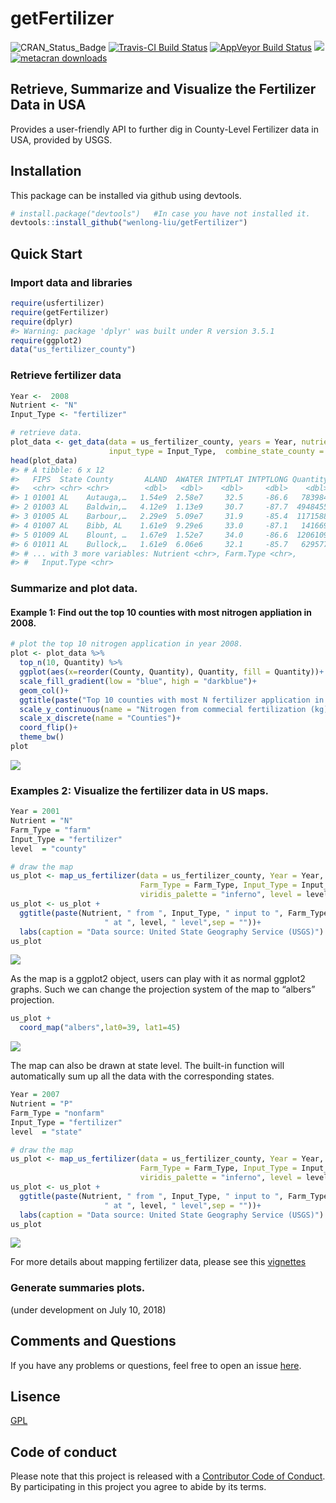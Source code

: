 
<!-- README.md is generated from README.Rmd. Please edit that file -->

# getFertilizer

![CRAN\_Status\_Badge](https://www.r-pkg.org/badges/version/getFertilizer)
[![Travis-CI Build
Status](https://travis-ci.org/wenlong-liu/getFertilizer.svg?branch=master)](https://travis-ci.org/wenlong-liu/getFertilizer)
[![AppVeyor Build
Status](https://ci.appveyor.com/api/projects/status/github/wenlong-liu/getFertilizer?branch=master&svg=true)](https://ci.appveyor.com/project/wenlong-liu/getFertilizer)
[![](https://cranlogs.r-pkg.org/badges/getFertilizer)](https://cran.r-project.org/package=getFertilizer)
[![metacran
downloads](http://cranlogs.r-pkg.org/badges/grand-total/getFertilizer?color=ff69b4)](https://cran.r-project.org/package=getFertilizer)

## Retrieve, Summarize and Visualize the Fertilizer Data in USA

Provides a user-friendly API to further dig in County-Level Fertilizer
data in USA, provided by USGS.

## Installation

This package can be installed via github using devtools.

``` r
# install.package("devtools")   #In case you have not installed it.
devtools::install_github("wenlong-liu/getFertilizer")
```

## Quick Start

### Import data and libraries

``` r
require(usfertilizer)
require(getFertilizer)
require(dplyr)
#> Warning: package 'dplyr' was built under R version 3.5.1
require(ggplot2)
data("us_fertilizer_county")
```

### Retrieve fertilizer data

``` r
Year <-  2008
Nutrient <- "N"
Input_Type <- "fertilizer"

# retrieve data.
plot_data <- get_data(data = us_fertilizer_county, years = Year, nutrient = Nutrient, 
                      input_type = Input_Type,  combine_state_county = TRUE)
head(plot_data)
#> # A tibble: 6 x 12
#>   FIPS  State County       ALAND  AWATER INTPTLAT INTPTLONG Quantity Year 
#>   <chr> <chr> <chr>        <dbl>   <dbl>    <dbl>     <dbl>    <dbl> <chr>
#> 1 01001 AL    Autauga,…   1.54e9  2.58e7     32.5     -86.6   783984 2008 
#> 2 01003 AL    Baldwin,…   4.12e9  1.13e9     30.7     -87.7  4948455 2008 
#> 3 01005 AL    Barbour,…   2.29e9  5.09e7     31.9     -85.4  1171588 2008 
#> 4 01007 AL    Bibb, AL    1.61e9  9.29e6     33.0     -87.1   141669 2008 
#> 5 01009 AL    Blount, …   1.67e9  1.52e7     34.0     -86.6  1206109 2008 
#> 6 01011 AL    Bullock,…   1.61e9  6.06e6     32.1     -85.7   629577 2008 
#> # ... with 3 more variables: Nutrient <chr>, Farm.Type <chr>,
#> #   Input.Type <chr>
```

### Summarize and plot data.

#### Example 1: Find out the top 10 counties with most nitrogen appliation in 2008.

``` r
# plot the top 10 nitrogen application in year 2008.
plot <- plot_data %>% 
  top_n(10, Quantity) %>%
  ggplot(aes(x=reorder(County, Quantity), Quantity, fill = Quantity))+
  scale_fill_gradient(low = "blue", high = "darkblue")+
  geom_col()+
  ggtitle(paste("Top 10 counties with most N fertilizer application in the year of", Year)) + 
  scale_y_continuous(name = "Nitrogen from commecial fertilization (kg)")+
  scale_x_discrete(name = "Counties")+
  coord_flip()+
  theme_bw()
plot
```

![](README-unnamed-chunk-4-1.png)<!-- -->

### Examples 2: Visualize the fertilizer data in US maps.

``` r
Year = 2001
Nutrient = "N"
Farm_Type = "farm"
Input_Type = "fertilizer"
level  = "county"

# draw the map
us_plot <- map_us_fertilizer(data = us_fertilizer_county, Year = Year, Nutrient = Nutrient,
                             Farm_Type = Farm_Type, Input_Type = Input_Type,
                             viridis_palette = "inferno", level = level)
us_plot <- us_plot +
  ggtitle(paste(Nutrient, " from ", Input_Type, " input to ", Farm_Type, " in the year of ",Year,
                     " at ", level, " level",sep = ""))+
  labs(caption = "Data source: United State Geography Service (USGS)")
us_plot
```

![](README-unnamed-chunk-5-1.png)<!-- -->

As the map is a ggplot2 object, users can play with it as normal ggplot2
graphs. Such we can change the projection system of the map to “albers”
projection.

``` r
us_plot +
  coord_map("albers",lat0=39, lat1=45)
```

![](README-projection-1.png)<!-- -->

The map can also be drawn at state level. The built-in function will
automatically sum up all the data with the corresponding states.

``` r
Year = 2007
Nutrient = "P"
Farm_Type = "nonfarm"
Input_Type = "fertilizer"
level  = "state"

# draw the map
us_plot <- map_us_fertilizer(data = us_fertilizer_county, Year = Year, Nutrient = Nutrient,
                             Farm_Type = Farm_Type, Input_Type = Input_Type,
                             viridis_palette = "inferno", level = level)
us_plot <- us_plot +
  ggtitle(paste(Nutrient, " from ", Input_Type, " input to ", Farm_Type, " in the year of ",Year,
                     " at ", level, " level",sep = ""))+
  labs(caption = "Data source: United State Geography Service (USGS)")
us_plot
```

![](README-unnamed-chunk-6-1.png)<!-- -->

For more details about mapping fertilizer data, please see this
[vignettes](https://wenlong-liu.github.io/getFertilizer/articles/US_maps.html)

### Generate summaries plots.

(under development on July 10, 2018)

## Comments and Questions

If you have any problems or questions, feel free to open an issue
[here](https://github.com/wenlong-liu/getFertilizer/issues).

## Lisence

[GPL](https://github.com/wenlong-liu/getFertilizer/blob/master/LICENSE)

## Code of conduct

Please note that this project is released with a [Contributor Code of
Conduct](https://github.com/wenlong-liu/getFertilizer/blob/master/CONDUCT.md).
By participating in this project you agree to abide by its terms.
